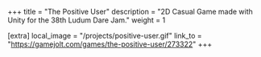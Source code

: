 +++
title = "The Positive User"
description = "2D Casual Game made with Unity for the 38th Ludum Dare Jam."
weight = 1

[extra]
local_image = "/projects/positive-user.gif"
link_to = "https://gamejolt.com/games/the-positive-user/273322"
+++

